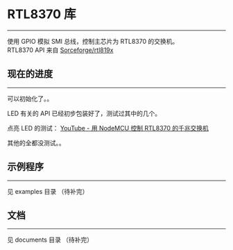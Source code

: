 # RTL8370 库
---
使用 GPIO 模拟 SMI 总线，控制主芯片为 RTL8370 的交换机。  
RTL8370 API 来自 [Sorceforge/rtl819x](https://sourceforge.net/projects/rtl819x/)

## 现在的进度  
---
可以初始化了。。  

LED 有关的 API 已经初步包装好了，测试过其中的几个。  

点亮 LED 的测试： [YouTube - 用 NodeMCU 控制 RTL8370 的千兆交换机](https://youtu.be/TsPTUKKPerY)  


其他的全都没测试。。  

## 示例程序 
---
见 examples 目录 （待补完）

## 文档 
---
见 documents 目录 （待补完）